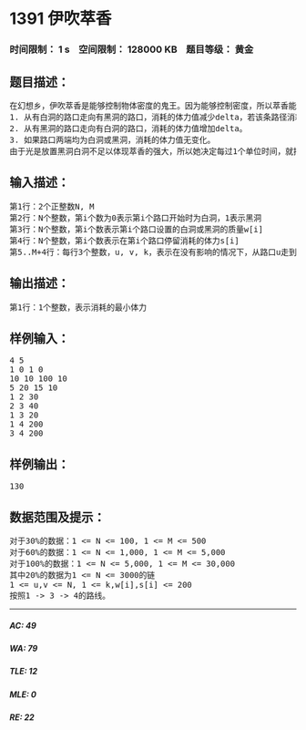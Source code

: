 # 1391 伊吹萃香   
### 时间限制： 1 s&nbsp;&nbsp;&nbsp;&nbsp;空间限制： 128000 KB&nbsp;&nbsp;&nbsp;&nbsp;题目等级： 黄金  
## 题目描述：  

<pre>
在幻想乡，伊吹萃香是能够控制物体密度的鬼王。因为能够控制密度，所以萃香能够制造白洞和黑洞，并可以随时改变它们。某一天萃香闲着无聊，在妖怪之山上设置了一些白洞或黑洞，由于引力的影响，给妖怪们带来了很大的麻烦。于是他们决定找出一条消耗体力最少的路，来方便进出。已知妖怪之山上有N个路口(编号1..N)，每个路口都被萃香设置了一定质量白洞或者黑洞。原本在各个路口之间有M条单向路，走过每一条路需要消耗一定量的体力以及1个单位的时间。由于白洞和黑洞的存在，走过每条路需要消耗的体力也就产生了变化，假设一条道路两端路口黑白洞的质量差为delta：
1. 从有白洞的路口走向有黑洞的路口，消耗的体力值减少delta，若该条路径消耗的体力值变为负数的话，取为0。
2. 从有黑洞的路口走向有白洞的路口，消耗的体力值增加delta。
3. 如果路口两端均为白洞或黑洞，消耗的体力值无变化。
由于光是放置黑洞白洞不足以体现萃香的强大，所以她决定每过1个单位时间，就把所有路口的白洞改成黑洞，黑洞改成白洞。当然在走的过程中你可以选择在一个路口上停留1个单位的时间，如果当前路口为白洞，则不消耗体力，否则消耗s[i]的体力。现在请你计算从路口1走到路口N最小的体力消耗。保证一定存在道路从路口1到路口N。
</pre>
  
  
## 输入描述：  

<pre>
第1行：2个正整数N, M
第2行：N个整数，第i个数为0表示第i个路口开始时为白洞，1表示黑洞
第3行：N个整数，第i个数表示第i个路口设置的白洞或黑洞的质量w[i]
第4行：N个整数，第i个数表示在第i个路口停留消耗的体力s[i]
第5..M+4行：每行3个整数，u, v, k，表示在没有影响的情况下，从路口u走到路口v需要消耗k的体力。
</pre>
  
  
## 输出描述：  

<pre>
第1行：1个整数，表示消耗的最小体力
</pre>
  
  
## 样例输入：  

<pre>
4 5
1 0 1 0
10 10 100 10
5 20 15 10
1 2 30
2 3 40
1 3 20
1 4 200
3 4 200
</pre>
  
  
## 样例输出：  

<pre>
130
</pre>
  
  
## 数据范围及提示：  

<pre>
对于30%的数据：1 <= N <= 100, 1 <= M <= 500
对于60%的数据：1 <= N <= 1,000, 1 <= M <= 5,000
对于100%的数据：1 <= N <= 5,000, 1 <= M <= 30,000
其中20%的数据为1 <= N <= 3000的链
1 <= u,v <= N, 1 <= k,w[i],s[i] <= 200
按照1 -> 3 -> 4的路线。
</pre>
  
  
***  

##### AC: 49  
##### WA: 79  
##### TLE: 12  
##### MLE: 0  
##### RE: 22  

